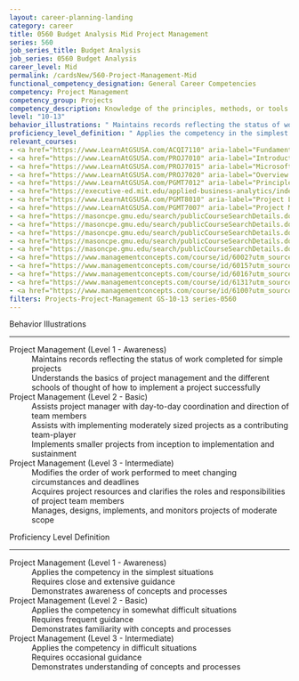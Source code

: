 ```yaml
---
layout: career-planning-landing
category: career
title: 0560 Budget Analysis Mid Project Management
series: 560
job_series_title: Budget Analysis
job_series: 0560 Budget Analysis
career_level: Mid
permalink: /cardsNew/560-Project-Management-Mid
functional_competency_designation: General Career Competencies
competency: Project Management
competency_group: Projects
competency_description: Knowledge of the principles, methods, or tools for developing, scheduling, coordinating, and managing projects and resources, including monitoring and inspecting costs, work, and performance.
level: "10-13"
behavior_illustrations: " Maintains records reflecting the status of work completed for simple projects  Understands the basics of project management and the different schools of thought of how to implement a project successfully ?  Assists project manager with day-to-day coordination and direction of team members  Assists with implementing moderately sized projects as a contributing team-player  Implements smaller projects from inception to implementation and sustainment ?  Modifies the order of work performed to meet changing circumstances and deadlines  Acquires project resources and clarifies the roles and responsibilities of project team members  Manages, designs, implements, and monitors projects of moderate scope"
proficiency_level_definition: " Applies the competency in the simplest situations  Requires close and extensive guidance  Demonstrates awareness of concepts and processes ?  Applies the competency in somewhat difficult situations  Requires frequent guidance  Demonstrates familiarity with concepts and processes ?  Applies the competency in difficult situations  Requires occasional guidance  Demonstrates understanding of concepts and processes"
relevant_courses: 
- <a href="https://www.LearnAtGSUSA.com/ACQI7110" aria-label="Fundamentals of Project and Program Management (ACQI7110) - https://www.LearnAtGSUSA.com/ACQI7110">Fundamentals of Project and Program Management (ACQI7110)</a>, Graduate School USA (GSUSA)
- <a href="https://www.LearnAtGSUSA.com/PROJ7010" aria-label="Introduction to Agile Project Management (PROJ7010) - https://www.LearnAtGSUSA.com/PROJ7010">Introduction to Agile Project Management (PROJ7010)</a>, Graduate School USA (GSUSA)
- <a href="https://www.LearnAtGSUSA.com/PROJ7015" aria-label="Microsoft Project&#58; Introduction 2016 (PROJ7015) - https://www.LearnAtGSUSA.com/PROJ7015">Microsoft Project&#58; Introduction 2016 (PROJ7015)</a>, Graduate School USA (GSUSA)
- <a href="https://www.LearnAtGSUSA.com/PROJ7020" aria-label="Overview of Project Management (PROJ7020) - https://www.LearnAtGSUSA.com/PROJ7020">Overview of Project Management (PROJ7020)</a>, Graduate School USA (GSUSA)
- <a href="https://www.LearnAtGSUSA.com/PGMT7012" aria-label="Principles for Managing Projects (PGMT7012) - https://www.LearnAtGSUSA.com/PGMT7012">Principles for Managing Projects (PGMT7012)</a>, Graduate School USA (GSUSA)
- <a href="https://executive-ed.mit.edu/applied-business-analytics/index/enterprise/?b2c_form=true&utm_campaign=gsa&utm_source=b2b" aria-label="Professional Certificate in Technical Project Management (with MIT xPro) - https://executive-ed.mit.edu/applied-business-analytics/index/enterprise/?b2c_form=true&utm_campaign=gsa&utm_source=b2b">Professional Certificate in Technical Project Management (with MIT xPro)</a>, Emeritus
- <a href="https://www.LearnAtGSUSA.com/PGMT8010" aria-label="Project Leadership (PGMT8010) - https://www.LearnAtGSUSA.com/PGMT8010">Project Leadership (PGMT8010)</a>, Graduate School USA (GSUSA)
- <a href="https://www.LearnAtGSUSA.com/PGMT7007" aria-label="Project Management Essentials (PGMT7007) - https://www.LearnAtGSUSA.com/PGMT7007">Project Management Essentials (PGMT7007)</a>, Graduate School USA (GSUSA)
- <a href="https://masoncpe.gmu.edu/search/publicCourseSearchDetails.do?method=load&courseId=54715" aria-label="PMP 0400 Project Management Essentials - https://masoncpe.gmu.edu/search/publicCourseSearchDetails.do?method=load&courseId=54715">PMP 0400 Project Management Essentials</a>, George Mason University
- <a href="https://masoncpe.gmu.edu/search/publicCourseSearchDetails.do?method=load&courseId=2409729" aria-label="PMP 0401 Project Management Certification&#58; PMP® Exam Preparation - https://masoncpe.gmu.edu/search/publicCourseSearchDetails.do?method=load&courseId=2409729">PMP 0401 Project Management Certification&#58; PMP® Exam Preparation</a>, George Mason University
- <a href="https://masoncpe.gmu.edu/search/publicCourseSearchDetails.do?method=load&courseId=54737&selectedProgramAreaId=18210&selectedProgramStreamId=" aria-label="PMP 0402 Project Estimating, Measures, and Controls - https://masoncpe.gmu.edu/search/publicCourseSearchDetails.do?method=load&courseId=54737&selectedProgramAreaId=18210&selectedProgramStreamId=">PMP 0402 Project Estimating, Measures, and Controls</a>, George Mason University
- <a href="https://masoncpe.gmu.edu/search/publicCourseSearchDetails.do?method=load&courseId=54819&courseTitle=managing-project-risk&selectedProgramAreaId=18210&selectedProgramStreamId=25461" aria-label="PMP 0406 Managing Project Risk - https://masoncpe.gmu.edu/search/publicCourseSearchDetails.do?method=load&courseId=54819&courseTitle=managing-project-risk&selectedProgramAreaId=18210&selectedProgramStreamId=25461">PMP 0406 Managing Project Risk</a>, George Mason University
- <a href="https://masoncpe.gmu.edu/search/publicCourseSearchDetails.do?method=load&courseId=2433517" aria-label="PMP 0407 Agile Fundamentals - https://masoncpe.gmu.edu/search/publicCourseSearchDetails.do?method=load&courseId=2433517">PMP 0407 Agile Fundamentals</a>, George Mason University
- <a href="https://www.managementconcepts.com/course/id/6002?utm_source=CFOportal&utm_medium=listing&utm_campaign=CFOTTEP&utm_id=23FM" aria-label="Acquisition Of Agile Services - https://www.managementconcepts.com/course/id/6002?utm_source=CFOportal&utm_medium=listing&utm_campaign=CFOTTEP&utm_id=23FM">Acquisition Of Agile Services</a>, Management Concepts
- <a href="https://www.managementconcepts.com/course/id/6015?utm_source=CFOportal&utm_medium=listing&utm_campaign=CFOTTEP&utm_id=23FM" aria-label="Hybrid PM I&#58; Initiating And Planning Successful Projects - https://www.managementconcepts.com/course/id/6015?utm_source=CFOportal&utm_medium=listing&utm_campaign=CFOTTEP&utm_id=23FM">Hybrid PM I&#58; Initiating And Planning Successful Projects</a>, Management Concepts
- <a href="https://www.managementconcepts.com/course/id/6016?utm_source=CFOportal&utm_medium=listing&utm_campaign=CFOTTEP&utm_id=23FM" aria-label="Hybrid PM II&#58; Executing, Controlling, And Closing Successful Projects - https://www.managementconcepts.com/course/id/6016?utm_source=CFOportal&utm_medium=listing&utm_campaign=CFOTTEP&utm_id=23FM">Hybrid PM II&#58; Executing, Controlling, And Closing Successful Projects</a>, Management Concepts
- <a href="https://www.managementconcepts.com/course/id/6131?utm_source=CFOportal&utm_medium=listing&utm_campaign=CFOTTEP&utm_id=23FM" aria-label="Project Management Essentials For Non-Project Managers - https://www.managementconcepts.com/course/id/6131?utm_source=CFOportal&utm_medium=listing&utm_campaign=CFOTTEP&utm_id=23FM">Project Management Essentials For Non-Project Managers</a>, Management Concepts
- <a href="https://www.managementconcepts.com/course/id/6100?utm_source=CFOportal&utm_medium=listing&utm_campaign=CFOTTEP&utm_id=23FM" aria-label="Project Management Principles - https://www.managementconcepts.com/course/id/6100?utm_source=CFOportal&utm_medium=listing&utm_campaign=CFOTTEP&utm_id=23FM">Project Management Principles</a>, Management Concepts
filters: Projects-Project-Management GS-10-13 series-0560
---
```


<div class="desktop:grid-col-6 margin-y-3">
  <div class="border-top-2 bg-white padding-3 shadow-5 height-full members-hover border-1px button-border border-top-blue radius-lg">
    <p class="text-bold label-color font-size-21">Behavior Illustrations</p>
    <hr class="hr-green"/>
    <dl class="text-base card-content-color"><dt>Project Management (Level 1 - Awareness)</dt><dd>Maintains records reflecting the status of work completed for simple projects </dd><dd>Understands the basics of project management and the different schools of thought of how to implement a project successfully</dd><dt>Project Management (Level 2 - Basic)</dt><dd>Assists project manager with day-to-day coordination and direction of team members </dd><dd>Assists with implementing moderately sized projects as a contributing team-player </dd><dd>Implements smaller projects from inception to implementation and sustainment</dd><dt>Project Management (Level 3 - Intermediate)</dt><dd>Modifies the order of work performed to meet changing circumstances and deadlines </dd><dd>Acquires project resources and clarifies the roles and responsibilities of project team members </dd><dd>Manages, designs, implements, and monitors projects of moderate scope</dd></dl>
  </div>
</div>
<div class="desktop:grid-col-6 margin-y-3">
  <div class="border-top-2 bg-white padding-3 shadow-5 height-full members-hover border-1px button-border border-top-blue radius-lg">
    <p class="text-bold label-color font-size-21">Proficiency Level Definition</p>
     <hr class="hr-green"/>
    <dl class="text-base card-content-color"><dt>Project Management (Level 1 - Awareness)</dt><dd>Applies the competency in the simplest situations </dd><dd>Requires close and extensive guidance </dd><dd>Demonstrates awareness of concepts and processes</dd><dt>Project Management (Level 2 - Basic)</dt><dd>Applies the competency in somewhat difficult situations </dd><dd>Requires frequent guidance </dd><dd>Demonstrates familiarity with concepts and processes</dd><dt>Project Management (Level 3 - Intermediate)</dt><dd>Applies the competency in difficult situations </dd><dd>Requires occasional guidance </dd><dd>Demonstrates understanding of concepts and processes</dd></dl>
  </div>
</div>